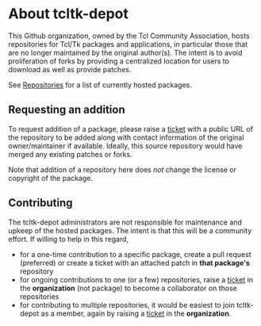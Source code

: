 # About tcltk-depot

This Github organization, owned by the Tcl Community Association, hosts repositories for Tcl/Tk packages and applications, in particular those that are no longer maintained by the original author(s). The intent is to avoid proliferation of forks by providing a centralized location for users to download as well as provide patches.

See [Repositories](https://github.com/orgs/tcltk-depot/repositories?q=visibility%3Apublic+archived%3Afalse) for a list of currently hosted packages.

## Requesting an addition

To request addition of a package, please raise a [ticket](https://github.com/tcltk-depot/.github/issues) with a public URL of the repository to be added along with contact information of the original owner/maintainer if available. Ideally, this source repository would have merged any existing patches or forks.

Note that addition of a repository here does *not* change the license or copyright of the package.

## Contributing

The tcltk-depot administrators are not responsible for maintenance and upkeep of the hosted packages. The intent is that this will be a community effort. If willing to help in this regard,

* for a one-time contribution to a specific package, create a pull request (preferred) or create a ticket with an attached patch in **that package's** repository
* for ongoing contributions to one (or a few) repositories, raise a [ticket](https://github.com/tcltk-depot/.github/issues) in the **organization** (not package) to become a collaborator on those repositories
* for contributing to multiple repositories, it would be easiest to join tcltk-depot as a member, again by raising a [ticket](https://github.com/tcltk-depot/.github/issues) in the **organization**.
